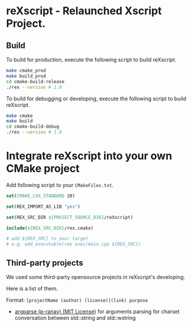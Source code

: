 # reXscript - Relaunched Xscript Project.

## Build

To build for production, execute the following script to build reXscript.

```bash
make cmake_prod
make build_prod
cd cmake-build-release
./rex --version # 1.0
```

To build for debugging or developing, execute the following script to build reXscript.

```bash
make cmake
make build
cd cmake-build-debug
./rex --version # 1.0
```

# Integrate reXscript into your own CMake project

Add following script to your `CMakeFiles.txt`.

```cmake
set(CMAKE_CXX_STANDARD 20)

set(REX_IMPORT_AS_LIB "yes")

set(REX_SRC_DIR ${PROJECT_SOURCE_DIR}/reXscript)

include(${REX_SRC_DIR}/rex.cmake)

# add ${REX_SRC} to your target
# e.g. add_executable(rex exec/main.cpp ${REX_SRC})
```

## Third-party projects

We used some third-party opensource projects in reXscript's developing.

Here is a list of them.

Format: `[projectName (author) (license)](link) purpose`

- [argparse (p-ranav) (MIT License)](https://github.com/p-ranav/argparse) for arguments parsing
  for charset conversation between std::string and std::wstring 